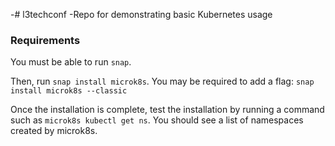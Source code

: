 -# l3techconf
-Repo for demonstrating basic Kubernetes usage

### Requirements
You must be able to run `snap`.

Then, run `snap install microk8s`. You may be required to add a flag: `snap install microk8s --classic`

Once the installation is complete, test the installation by running a command such as `microk8s kubectl get ns`. You should see a list of namespaces created by microk8s.

